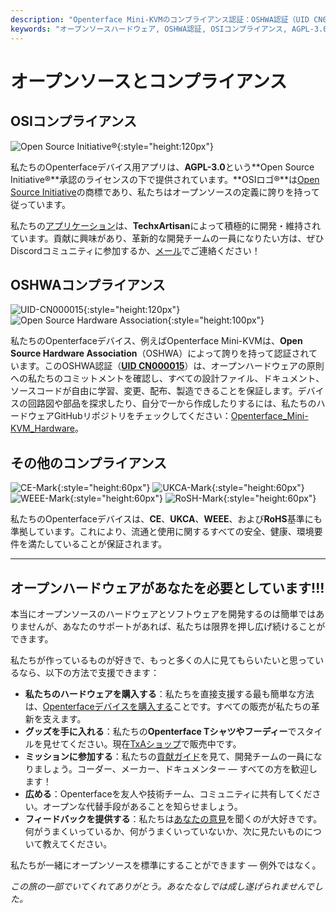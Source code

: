 ```yaml
---
description: "Openterface Mini-KVMのコンプライアンス認証：OSHWA認証（UID CN000015）、OSI承認のAGPL-3.0ライセンス、CE、UKCA、WEEE、RoHSのコンプライアンス。完全なドキュメントが利用可能な完全オープンソースのハードウェアとソフトウェア。"
keywords: "オープンソースハードウェア, OSHWA認証, OSIコンプライアンス, AGPL-3.0ライセンス, CE認証, UKCAマーク, WEEEコンプライアンス, RoHS基準, ハードウェア認証, オープンソースドキュメント, TechxArtisan, ハードウェアコンプライアンス, Mini-KVM認証, オープンハードウェア設計"
---
```


# オープンソースとコンプライアンス

## OSIコンプライアンス

![Open Source Initiative®](https://assets.openterface.com/images/trademark/open-source-initiative.svg){:style="height:120px"}

私たちのOpenterfaceデバイス用アプリは、**AGPL-3.0**という**Open Source Initiative®**承認のライセンスの下で提供されています。**OSIロゴ®**は[Open Source Initiative](http://opensource.org)の商標であり、私たちはオープンソースの定義に誇りを持って従っています。

私たちの[アプリケーション](/app)は、**TechxArtisan**によって積極的に開発・維持されています。貢献に興味があり、革新的な開発チームの一員になりたい方は、ぜひDiscordコミュニティに参加するか、[メール](mailto:info@openterface.com)でご連絡ください！

## OSHWAコンプライアンス

![UID-CN000015](https://assets.openterface.com/images/trademark/oshw-cn000015.svg){:style="height:120px"}
![Open Source Hardware Association](https://assets.openterface.com/images/trademark/open-source-hardware.svg){:style="height:100px"}

私たちのOpenterfaceデバイス、例えばOpenterface Mini-KVMは、**Open Source Hardware Association**（OSHWA）によって誇りを持って認証されています。このOSHWA認証（[**UID CN000015**](https://certification.oshwa.org/cn000015.html)）は、オープンハードウェアの原則への私たちのコミットメントを確認し、すべての設計ファイル、ドキュメント、ソースコードが自由に学習、変更、配布、製造できることを保証します。デバイスの回路図や部品を探求したり、自分で一から作成したりするには、私たちのハードウェアGitHubリポジトリをチェックしてください：[Openterface_Mini-KVM_Hardware](https://github.com/TechxArtisanStudio/Openterface_Mini-KVM_Hardware)。

## その他のコンプライアンス
![CE-Mark](https://assets.openterface.com/images/trademark/ce.svg){:style="height:60px"}
![UKCA-Mark](https://assets.openterface.com/images/trademark/ukca.svg){:style="height:60px"}
![WEEE-Mark](https://assets.openterface.com/images/trademark/weee.svg){:style="height:60px"}
![RoSH-Mark](https://assets.openterface.com/images/trademark/rohs.svg){:style="height:60px"}

私たちのOpenterfaceデバイスは、**CE**、**UKCA**、**WEEE**、および**RoHS**基準にも準拠しています。これにより、流通と使用に関するすべての安全、健康、環境要件を満たしていることが保証されます。

---

## オープンハードウェアがあなたを必要としています!!!

本当にオープンソースのハードウェアとソフトウェアを開発するのは簡単ではありませんが、あなたのサポートがあれば、私たちは限界を押し広げ続けることができます。

私たちが作っているものが好きで、もっと多くの人に見てもらいたいと思っているなら、以下の方法で支援できます：

- **私たちのハードウェアを購入する**：私たちを直接支援する最も簡単な方法は、[Openterfaceデバイスを購入する](/buy-mini-kvm)ことです。すべての販売が私たちの革新を支えます。
- **グッズを手に入れる**：私たちの**Openterface Tシャツやフーディー**でスタイルを見せてください。現在[TxAショップ](/shop)で販売中です。
- **ミッションに参加する**：私たちの[貢献ガイド](/contributing)を見て、開発チームの一員になりましょう。コーダー、メーカー、ドキュメンター — すべての方を歓迎します！
- **広める**：Openterfaceを友人や技術チーム、コミュニティに共有してください。オープンな代替手段があることを知らせましょう。
- **フィードバックを提供する**：私たちは[あなたの意見](/feedback)を聞くのが大好きです。何がうまくいっているか、何がうまくいっていないか、次に見たいものについて教えてください。

私たちが一緒にオープンソースを標準にすることができます — 例外ではなく。

_この旅の一部でいてくれてありがとう。あなたなしでは成し遂げられませんでした。_